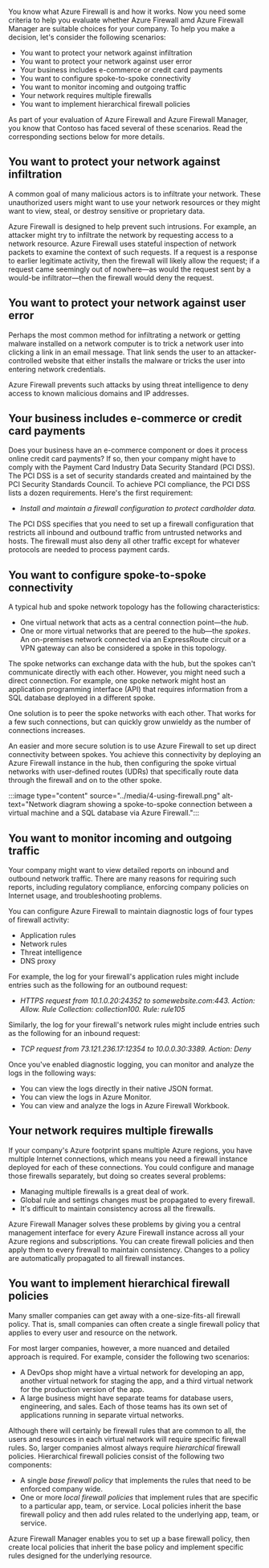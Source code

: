 You know what Azure Firewall is and how it works. Now you need some criteria to help you evaluate whether Azure Firewall amd Azure Firewall Manager are suitable choices for your company. To help you make a decision, let's consider the following scenarios:

- You want to protect your network against infiltration
- You want to protect your network against user error
- Your business includes e-commerce or credit card payments
- You want to configure spoke-to-spoke connectivity
- You want to monitor incoming and outgoing traffic
- Your network requires multiple firewalls
- You want to implement hierarchical firewall policies

As part of your evaluation of Azure Firewall and Azure Firewall Manager, you know that Contoso has faced several of these scenarios. Read the corresponding sections below for more details.

## You want to protect your network against infiltration

A common goal of many malicious actors is to infiltrate your network. These unauthorized users might want to use your network resources or they might want to view, steal, or destroy sensitive or proprietary data.

Azure Firewall is designed to help prevent such intrusions. For example, an attacker might try to infiltrate the network by requesting access to a network resource. Azure Firewall uses stateful inspection of network packets to examine the context of such requests. If a request is a response to earlier legitimate activity, then the firewall will likely allow the request; if a request came seemingly out of nowhere—as would the request sent by a would-be infiltrator—then the firewall would deny the request.

## You want to protect your network against user error

Perhaps the most common method for infiltrating a network or getting malware installed on a network computer is to trick a network user into clicking a link in an email message. That link sends the user to an attacker-controlled website that either installs the malware or tricks the user into entering network credentials.

Azure Firewall prevents such attacks by using threat intelligence to deny access to known malicious domains and IP addresses.

## Your business includes e-commerce or credit card payments

Does your business have an e-commerce component or does it process online credit card payments? If so, then your company might have to comply with the Payment Card Industry Data Security Standard (PCI DSS). The PCI DSS is a set of security standards created and maintained by the PCI Security Standards Council. To achieve PCI compliance, the PCI DSS lists a dozen requirements. Here's the first requirement:

- *Install and maintain a firewall configuration to protect cardholder data.*

The PCI DSS specifies that you need to set up a firewall configuration that restricts all inbound and outbound traffic from untrusted networks and hosts. The firewall must also deny all other traffic except for whatever protocols are needed to process payment cards.

## You want to configure spoke-to-spoke connectivity

A typical hub and spoke network topology has the following characteristics:

- One virtual network that acts as a central connection point—the *hub*.
- One or more virtual networks that are peered to the hub—the *spokes*. An on-premises network connected via an ExpressRoute circuit or a VPN gateway can also be considered a spoke in this topology.

The spoke networks can exchange data with the hub, but the spokes can't communicate directly with each other. However, you might need such a direct connection. For example, one spoke network might host an application programming interface (API) that requires information from a SQL database deployed in a different spoke.

One solution is to peer the spoke networks with each other. That works for a few such connections, but can quickly grow unwieldy as the number of connections increases.

An easier and more secure solution is to use Azure Firewall to set up direct connectivity between spokes. You achieve this connectivity by deploying an Azure Firewall instance in the hub, then configuring the spoke virtual networks with user-defined routes (UDRs) that specifically route data through the firewall and on to the other spoke.

:::image type="content" source="../media/4-using-firewall.png" alt-text="Network diagram showing a spoke-to-spoke connection between a virtual machine and a SQL database via Azure Firewall.":::

## You want to monitor incoming and outgoing traffic

Your company might want to view detailed reports on inbound and outbound network traffic. There are many reasons for requiring such reports, including regulatory compliance, enforcing company policies on Internet usage, and troubleshooting problems.

You can configure Azure Firewall to maintain diagnostic logs of four types of firewall activity:

- Application rules
- Network rules
- Threat intelligence
- DNS proxy

For example, the log for your firewall's application rules might include entries such as the following for an outbound request:

- *HTTPS request from 10.1.0.20:24352 to somewebsite.com:443. Action: Allow. Rule Collection: collection100. Rule: rule105*

Similarly, the log for your firewall's network rules might include entries such as the following for an inbound request:

- *TCP request from 73.121.236.17:12354 to 10.0.0.30:3389. Action: Deny*

Once you've enabled diagnostic logging, you can monitor and analyze the logs in the following ways:

- You can view the logs directly in their native JSON format.
- You can view the logs in Azure Monitor.
- You can view and analyze the logs in Azure Firewall Workbook.

## Your network requires multiple firewalls

If your company's Azure footprint spans multiple Azure regions, you have multiple Internet connections, which means you need a firewall instance deployed for each of these connections. You could configure and manage those firewalls separately, but doing so creates several problems:

- Managing multiple firewalls is a great deal of work.
- Global rule and settings changes must be propagated to every firewall.
- It's difficult to maintain consistency across all the firewalls.

Azure Firewall Manager solves these problems by giving you a central management interface for every Azure Firewall instance across all your Azure regions and subscriptions. You can create firewall policies and then apply them to every firewall to maintain consistency. Changes to a policy are automatically propagated to all firewall instances.

## You want to implement hierarchical firewall policies

Many smaller companies can get away with a one-size-fits-all firewall policy. That is, small companies can often create a single firewall policy that applies to every user and resource on the network.

For most larger companies, however, a more nuanced and detailed approach is required. For example, consider the following two scenarios:

- A DevOps shop might have a virtual network for developing an app, another virtual network for staging the app, and a third virtual network for the production version of the app.
- A large business might have separate teams for database users, engineering, and sales. Each of those teams has its own set of applications running in separate virtual networks.

Although there will certainly be firewall rules that are common to all, the users and resources in each virtual network will require specific firewall rules. So, larger companies almost always require *hierarchical* firewall policies. Hierarchical firewall policies consist of the following two components:

- A single *base firewall policy* that implements the rules that need to be enforced company wide.
- One or more *local firewall policies* that implement rules that are specific to a particular app, team, or service. Local policies inherit the base firewall policy and then add rules related to the underlying app, team, or service.

Azure Firewall Manager enables you to set up a base firewall policy, then create local policies that inherit the base policy and implement specific rules designed for the underlying resource.